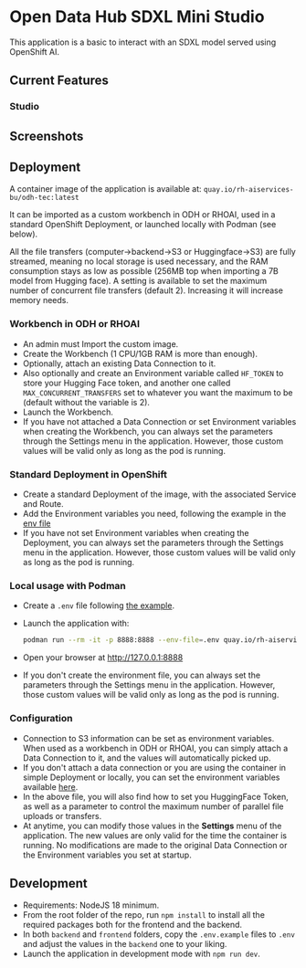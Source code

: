# Open Data Hub SDXL Mini Studio

This application is a basic to interact with an SDXL model served using OpenShift AI.

## Current Features

### Studio

## Screenshots

## Deployment

A container image of the application is available at: `quay.io/rh-aiservices-bu/odh-tec:latest`

It can be imported as a custom workbench in ODH or RHOAI, used in a standard OpenShift Deployment, or launched locally with Podman (see below).

All the file transfers (computer->backend->S3 or Huggingface->S3) are fully streamed, meaning no local storage is used necessary, and the RAM consumption stays as low as possible (256MB top when importing a 7B model from Hugging face). A setting is available to set the maximum number of concurrent file transfers (default 2). Increasing it will increase memory needs.

### Workbench in ODH or RHOAI

- An admin must Import the custom image.
- Create the Workbench (1 CPU/1GB RAM is more than enough).
- Optionally, attach an existing Data Connection to it.
- Also optionally and create an Environment variable called `HF_TOKEN` to store your Hugging Face token, and another one called `MAX_CONCURRENT_TRANSFERS` set to whatever you want the maximum to be (default without the variable is 2).
- Launch the Workbench.
- If you have not attached a Data Connection or set Environment variables when creating the Workbench, you can always set the parameters through the Settings menu in the application. However, those custom values will be valid only as long as the pod is running.

### Standard Deployment in OpenShift

- Create a standard Deployment of the image, with the associated Service and Route.
- Add the Environment variables you need, following the example in the [env file](./backend/.env.example)
- If you have not set Environment variables when creating the Deployment, you can always set the parameters through the Settings menu in the application. However, those custom values will be valid only as long as the pod is running.

### Local usage with Podman

- Create a `.env` file following [the example](./backend/.env.example).
- Launch the application with:

  ```bash
  podman run --rm -it -p 8888:8888 --env-file=.env quay.io/rh-aiservices-bu/odh-tec:latest
  ```

- Open your browser at http://127.0.0.1:8888
- If you don't create the environment file, you can always set the parameters through the Settings menu in the application. However, those custom values will be valid only as long as the pod is running.

### Configuration

- Connection to S3 information can be set as environment variables. When used as a workbench in ODH or RHOAI, you can simply attach a Data Connection to it, and the values will automatically picked up.
- If you don't attach a data connection or you are using the container in simple Deployment or locally, you can set the environment variables available [here](./backend/.env.example).
- In the above file, you will also find how to set you HuggingFace Token, as well as a parameter to control the maximum number of parallel file uploads or transfers.
- At anytime, you can modify those values in the **Settings** menu of the application. The new values are only valid for the time the container is running. No modifications are made to the original Data Connection or the Environment variables you set at startup.

## Development

- Requirements: NodeJS 18 minimum.
- From the root folder of the repo, run `npm install` to install all the required packages both for the frontend and the backend.
- In both `backend` and `frontend` folders, copy the `.env.example` files to `.env` and adjust the values in the `backend` one to your liking.
- Launch the application in development mode with `npm run dev`.
